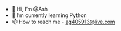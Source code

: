 - 👋 Hi, I’m @Ash
- 🌱 I’m currently learning Python
- 📫 How to reach me - ag405913@live.com

<!---
ag405913/ag405913 is a ✨ special ✨ repository because its `README.md` (this file) appears on your GitHub profile.
You can click the Preview link to take a look at your changes.
--->
